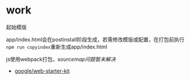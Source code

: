 # work

起始模版

app/index.html会在postinstall阶段生成，若需修改模版或配置，在打包前执行`npm run copyindex`重新生成app/index.html

js使用webpack打包，*sourcemap问题暂未解决*

+ [google/web-starter-kit](https://github.com/google/web-starter-kit "google/web-starter-kit")
